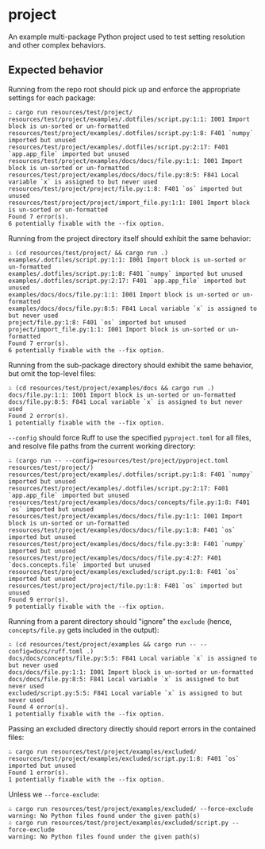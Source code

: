 # project

An example multi-package Python project used to test setting resolution and other complex
behaviors.

## Expected behavior

Running from the repo root should pick up and enforce the appropriate settings for each package:

```
∴ cargo run resources/test/project/
resources/test/project/examples/.dotfiles/script.py:1:1: I001 Import block is un-sorted or un-formatted
resources/test/project/examples/.dotfiles/script.py:1:8: F401 `numpy` imported but unused
resources/test/project/examples/.dotfiles/script.py:2:17: F401 `app.app_file` imported but unused
resources/test/project/examples/docs/docs/file.py:1:1: I001 Import block is un-sorted or un-formatted
resources/test/project/examples/docs/docs/file.py:8:5: F841 Local variable `x` is assigned to but never used
resources/test/project/project/file.py:1:8: F401 `os` imported but unused
resources/test/project/project/import_file.py:1:1: I001 Import block is un-sorted or un-formatted
Found 7 error(s).
6 potentially fixable with the --fix option.
```

Running from the project directory itself should exhibit the same behavior:

```
∴ (cd resources/test/project/ && cargo run .)
examples/.dotfiles/script.py:1:1: I001 Import block is un-sorted or un-formatted
examples/.dotfiles/script.py:1:8: F401 `numpy` imported but unused
examples/.dotfiles/script.py:2:17: F401 `app.app_file` imported but unused
examples/docs/docs/file.py:1:1: I001 Import block is un-sorted or un-formatted
examples/docs/docs/file.py:8:5: F841 Local variable `x` is assigned to but never used
project/file.py:1:8: F401 `os` imported but unused
project/import_file.py:1:1: I001 Import block is un-sorted or un-formatted
Found 7 error(s).
6 potentially fixable with the --fix option.
```

Running from the sub-package directory should exhibit the same behavior, but omit the top-level
files:

```
∴ (cd resources/test/project/examples/docs && cargo run .)
docs/file.py:1:1: I001 Import block is un-sorted or un-formatted
docs/file.py:8:5: F841 Local variable `x` is assigned to but never used
Found 2 error(s).
1 potentially fixable with the --fix option.
```

`--config` should force Ruff to use the specified `pyproject.toml` for all files, and resolve
file paths from the current working directory:

```
∴ (cargo run -- --config=resources/test/project/pyproject.toml resources/test/project/)
resources/test/project/examples/.dotfiles/script.py:1:8: F401 `numpy` imported but unused
resources/test/project/examples/.dotfiles/script.py:2:17: F401 `app.app_file` imported but unused
resources/test/project/examples/docs/docs/concepts/file.py:1:8: F401 `os` imported but unused
resources/test/project/examples/docs/docs/file.py:1:1: I001 Import block is un-sorted or un-formatted
resources/test/project/examples/docs/docs/file.py:1:8: F401 `os` imported but unused
resources/test/project/examples/docs/docs/file.py:3:8: F401 `numpy` imported but unused
resources/test/project/examples/docs/docs/file.py:4:27: F401 `docs.concepts.file` imported but unused
resources/test/project/examples/excluded/script.py:1:8: F401 `os` imported but unused
resources/test/project/project/file.py:1:8: F401 `os` imported but unused
Found 9 error(s).
9 potentially fixable with the --fix option.
```

Running from a parent directory should "ignore" the `exclude` (hence, `concepts/file.py` gets
included in the output):

```
∴ (cd resources/test/project/examples && cargo run -- --config=docs/ruff.toml .)
docs/docs/concepts/file.py:5:5: F841 Local variable `x` is assigned to but never used
docs/docs/file.py:1:1: I001 Import block is un-sorted or un-formatted
docs/docs/file.py:8:5: F841 Local variable `x` is assigned to but never used
excluded/script.py:5:5: F841 Local variable `x` is assigned to but never used
Found 4 error(s).
1 potentially fixable with the --fix option.
```

Passing an excluded directory directly should report errors in the contained files:

```
∴ cargo run resources/test/project/examples/excluded/
resources/test/project/examples/excluded/script.py:1:8: F401 `os` imported but unused
Found 1 error(s).
1 potentially fixable with the --fix option.
```

Unless we `--force-exclude`:

```
∴ cargo run resources/test/project/examples/excluded/ --force-exclude
warning: No Python files found under the given path(s)
∴ cargo run resources/test/project/examples/excluded/script.py --force-exclude
warning: No Python files found under the given path(s)
```
